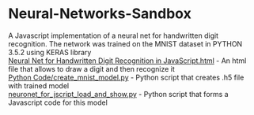 # Neural-Networks-Sandbox
A Javascript implementation of a neural net for handwritten digit recognition.
The network was trained on the MNIST dataset in PYTHON 3.5.2 using KERAS library
<br>
<a href="https://github.com/antonellyb/Neural-Networks-Sandbox/blob/master/Neural%20Net%20for%20Handwritten%20Digit%20Recognition%20in%20JavaScript.html">Neural Net for Handwritten Digit Recognition in JavaScript.html</a> - An html file that allows to draw a digit and then recognize it
<br>
<a href="https://github.com/antonellyb/Neural-Networks-Sandbox/blob/master/Python%20Code/create_mnist_model.py">Python Code/create_mnist_model.py</a> - Python script that creates .h5 file with trained model
<br>
<a href="https://github.com/antonellyb/Neural-Networks-Sandbox/blob/master/Python%20Code/neuronet_for_jscript_load_and_show.py">neuronet_for_jscript_load_and_show.py</a> - Python script that forms a Javascript code for this model
